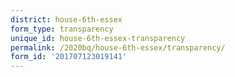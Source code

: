 ```yaml
---
district: house-6th-essex
form_type: transparency
unique_id: house-6th-essex-transparency
permalink: /2020bq/house-6th-essex/transparency/
form_id: '201707123019141'
---
```

